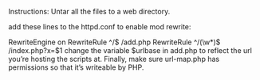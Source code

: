 Instructions:
Untar all the files to a web directory.

add these lines to the httpd.conf to enable mod rewrite:

RewriteEngine on
RewriteRule ^/$ /add.php
RewriteRule ^/(\w*)$  /index.php?x=$1
change the variable $urlbase in add.php to reflect the
url you’re hosting the scripts at.
Finally, make sure url-map.php has permissions so that
it’s writeable by PHP.


